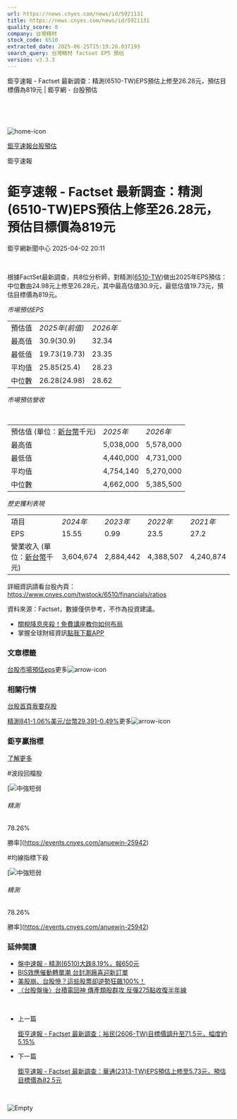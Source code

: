 ```yaml
---
url: https://news.cnyes.com/news/id/5921131
title: https://news.cnyes.com/news/id/5921131
quality_score: 8
company: 台灣精材
stock_code: 6510
extracted_date: 2025-06-25T15:19:28.037193
search_query: 台灣精材 factset EPS 預估
version: v3.3.3
---
```


鉅亨速報 - Factset 最新調查：精測(6510-TW)EPS預估上修至26.28元，預估目標價為819元 | 鉅亨網 - 台股預估

‌

‌

![home-icon](/assets/icons/breadCrumb/symbol-icon-home.svg)

[鉅亨速報](/news/cat/anue_live)[台股預估](/news/cat/tw_forecast)

鉅亨速報

# 鉅亨速報 - Factset 最新調查：精測(6510-TW)EPS預估上修至26.28元，預估目標價為819元

鉅亨網新聞中心 2025-04-02 20:11

‌

根據FactSet最新調查，共8位分析師，對精測([6510-TW](https://www.cnyes.com/twstock/6510))做出2025年EPS預估：中位數由24.98元上修至26.28元，其中最高估值30.9元，最低估值19.73元，預估目標價為819元。

*市場預估EPS*

|  |  |  |
| --- | --- | --- |
| 預估值 | *2025年(前值)* | *2026年* |
| 最高值 | 30.9(30.9) | 32.34 |
| 最低值 | 19.73(19.73) | 23.35 |
| 平均值 | 25.85(25.4) | 28.23 |
| 中位數 | 26.28(24.98) | 28.62 |

*市場預估營收*

‌

|  |  |  |
| --- | --- | --- |
| 預估值 (單位：[新台幣](https://invest.cnyes.com/forex/detail/usdtwd)千元) | *2025年* | *2026年* |
| 最高值 | 5,038,000 | 5,578,000 |
| 最低值 | 4,440,000 | 4,731,000 |
| 平均值 | 4,754,140 | 5,270,000 |
| 中位數 | 4,662,000 | 5,385,500 |

*歷史獲利表現*

|  |  |  |  |  |
| --- | --- | --- | --- | --- |
| 項目 | *2024年* | *2023年* | *2022年* | *2021年* |
| EPS | 15.55 | 0.99 | 23.5 | 27.2 |
| 營業收入 (單位：[新台幣](https://invest.cnyes.com/forex/detail/usdtwd)千元) | 3,604,674 | 2,884,442 | 4,388,507 | 4,240,874 |

詳細資訊請看台股內頁：  
<https://www.cnyes.com/twstock/6510/financials/ratios>

資料來源：Factset，數據僅供參考，不作為投資建議。

* [關稅降息夾殺！免費講座教你如何布局](https://www.rsc.com.tw/Cnyes_RSC/SeminarBooking2025InvestmentOutlook.aspx?utm_source=anue&utm_medium=usstocks_end)
* 掌握全球財經資訊[點我下載APP](http://www.cnyes.com/app/?utm_source=mweb&utm_medium=HamMenuBanner&utm_campaign=fixed&utm_content=entr)

### 文章標籤

[台股](https://news.cnyes.com/tag/台股 "台股")[市場預估](https://news.cnyes.com/tag/市場預估 "市場預估")[eps](https://news.cnyes.com/tag/eps "eps")更多![arrow-icon](/assets/icons/arrows/arrow-down.svg)

### 相關行情

[台股首頁](https://www.cnyes.com/twstock)[我要存股](https://supr.link/8OHaU)

[精測841-1.06%](https://www.cnyes.com/twstock/6510)[美元/台幣29.391-0.49%](https://invest.cnyes.com/forex/detail/USDTWD)更多![arrow-icon](/assets/icons/arrows/arrow-down.svg)

### 鉅亨贏指標

[了解更多](https://events.cnyes.com/anuewin-25942)

#波段回檔股

[![中強短弱](/assets/icons/win-indicator/long-to-short.svg)

###### 精測

78.26%

勝率](https://events.cnyes.com/anuewin-25942)

#均線指標下殺

[![中強短弱](/assets/icons/win-indicator/long-to-short.svg)

###### 精測

78.26%

勝率](https://events.cnyes.com/anuewin-25942)

### 延伸閱讀

* [盤中速報 - 精測(6510)大跌8.19%，報650元](/news/id/5916899)
* [BIS效應催動轉單潮 台封測廠喜迎新訂單](/news/id/5903099)
* [美股崩、台股慘？這些股票卻逆勢狂飆100%！](/news/id/5889999)
* [〈台股盤後〉台積電回神 傳產類股群攻 反彈275點收復半年線](/news/id/5883182)

‌

* 上一篇

  [鉅亨速報 - Factset 最新調查：裕民(2606-TW)目標價調升至71.5元，幅度約5.15%](/news/id/5921376)
* 下一篇

  [鉅亨速報 - Factset 最新調查：華通(2313-TW)EPS預估上修至5.73元，預估目標價為82.5元](/news/id/5920810)

‌

![Empty](/assets/icons/skeleton/empty-image.svg)

‌